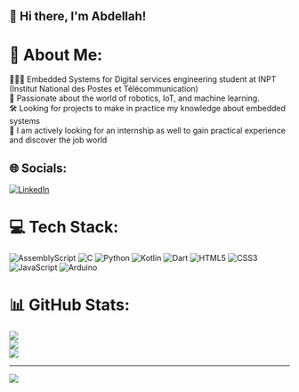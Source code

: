 ## 👋 Hi there, I'm Abdellah!

# 💫 About Me:
👨🏽‍🎓 Embedded Systems for Digital services engineering student at INPT (Institut National des Postes et Télécommunication)<br>
🤖 Passionate about the world of robotics, IoT, and machine learning.<br>🛠️ Looking for projects to make in practice my knowledge about embedded systems<br>
👔 I am actively looking for an internship as well to gain practical experience and discover the job world


## 🌐 Socials:
[![LinkedIn](https://img.shields.io/badge/LinkedIn-%230077B5.svg?logo=linkedin&logoColor=white)](https://linkedin.com/in/https://[www.linkedin.com/in/abdellah-taouil-5a023321b/](https://www.linkedin.com/in/abdellah-taouil-5a023321b?lipi=urn%3Ali%3Apage%3Ad_flagship3_profile_view_base_contact_details%3BkuNGlX7kRSmD4O2WIjjr%2Fw%3D%3D)) 

# 💻 Tech Stack:
![AssemblyScript](https://img.shields.io/badge/assembly%20script-%23000000.svg?style=for-the-badge&logo=assemblyscript&logoColor=white) 
![C](https://img.shields.io/badge/c-%2300599C.svg?style=for-the-badge&logo=c&logoColor=white) 
![Python](https://img.shields.io/badge/python-3670A0?style=for-the-badge&logo=python&logoColor=ffdd54) 
![Kotlin](https://img.shields.io/badge/kotlin-%237F52FF.svg?style=for-the-badge&logo=kotlin&logoColor=white) 
![Dart](https://img.shields.io/badge/dart-%230175C2.svg?style=for-the-badge&logo=dart&logoColor=white) 
![HTML5](https://img.shields.io/badge/html5-%23E34F26.svg?style=for-the-badge&logo=html5&logoColor=white) 
![CSS3](https://img.shields.io/badge/css3-%231572B6.svg?style=for-the-badge&logo=css3&logoColor=white) 
![JavaScript](https://img.shields.io/badge/javascript-%23323330.svg?style=for-the-badge&logo=javascript&logoColor=%23F7DF1E) 
![Arduino](https://img.shields.io/badge/-Arduino-00979D?style=for-the-badge&logo=Arduino&logoColor=white)
# 📊 GitHub Stats:
![](https://github-readme-stats.vercel.app/api?username=abdelah202&theme=dark&hide_border=false&include_all_commits=false&count_private=false)<br/>
![](https://github-readme-streak-stats.herokuapp.com/?user=abdelah202&theme=dark&hide_border=false)<br/>
![](https://github-readme-stats.vercel.app/api/top-langs/?username=abdelah202&theme=dark&hide_border=false&include_all_commits=false&count_private=false&layout=compact)

---
[![](https://visitcount.itsvg.in/api?id=abdelah202&icon=0&color=0)](https://visitcount.itsvg.in)

<!-- Proudly created with GPRM ( https://gprm.itsvg.in ) -->
